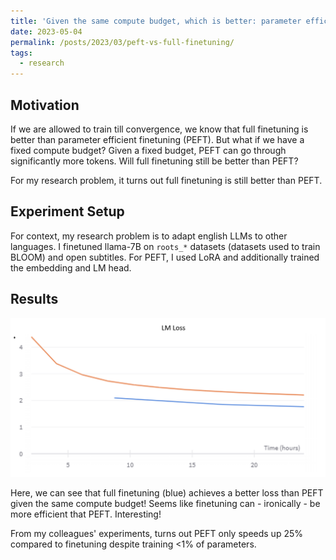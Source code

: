 ```yaml
---
title: 'Given the same compute budget, which is better: parameter efficient finetuning (PEFT) or full finetuning?'
date: 2023-05-04
permalink: /posts/2023/03/peft-vs-full-finetuning/
tags:
  - research
---
```


## Motivation
If we are allowed to train till convergence, we know that full finetuning is better than parameter efficient finetuning (PEFT). But what if we have a fixed compute budget? Given a fixed budget, PEFT can go through significantly more tokens. Will full finetuning still be better than PEFT?

For my research problem, it turns out full finetuning is still better than PEFT. 

## Experiment Setup
For context, my research problem is to adapt english LLMs to other languages. I finetuned llama-7B on `roots_*` datasets (datasets used to train BLOOM) and open subtitles. For PEFT, I used LoRA and additionally trained the embedding and LM head. 

## Results
![Loss plots for finetuning vs peft](/images/peft-vs-finetuning.png)

Here, we can see that full finetuning (blue) achieves a better loss than PEFT given the same compute budget! Seems like finetuning can - ironically - be more efficient that PEFT. Interesting!

From my colleagues' experiments, turns out PEFT only speeds up 25% compared to finetuning despite training <1% of parameters.
